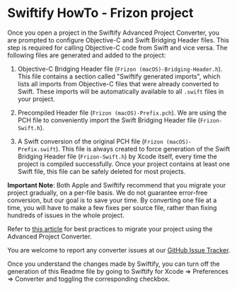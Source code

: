 #  Swiftify HowTo - Frizon project

Once you open a project in the Swiftify Advanced Project Converter, you are prompted to configure Objective-C and Swift Bridging Header files.
This step is required for calling Objective-C code from Swift and vice versa.
The following files are generated and added to the project:

1. Objective-C Bridging Header file (`Frizon (macOS)-Bridging-Header.h`).
This file contains a section called "Swiftify generated imports", which lists all imports from Objective-C files that were already converted to Swift.
These imports will be automatically available to all `.swift` files in your project.

2. Precompiled Header file (`Frizon (macOS)-Prefix.pch`).
We are using the PCH file to conveniently import the Swift Bridging Header file (`Frizon-Swift.h`).

3. A Swift conversion of the original PCH file (`Frizon (macOS)-Prefix.swift`).
This file is always created to force generation of the Swift Bridging Header file (`Frizon-Swift.h`) by Xcode itself, every time the project is compiled successfully.
Once your project contains at least one Swift file, this file can be safely deleted for most projects.

**Important Note**: Both Apple and Swiftify recommend that you migrate your project gradually, on a per-file basis.
We do not guarantee error-free conversion, but our goal is to save your time.
By converting one file at a time, you will have to make a few fixes per source file,
rather than fixing hundreds of issues in the whole project.

Refer to [this article](https://medium.com/swiftify/converting-your-project-to-swift-with-swiftifys-advanced-project-converter-b9eb051ae504) for best practices to migrate your project using the Advanced Project Converter.

You are welcome to report any converter issues at our [GitHub Issue Tracker](https://github.com/Swiftify-Corp/Swiftify/issues).

Once you understand the changes made by Swiftify, you can turn off the generation of this Readme file by going to Swiftify for Xcode => Preferences => Converter and toggling the corresponding checkbox.